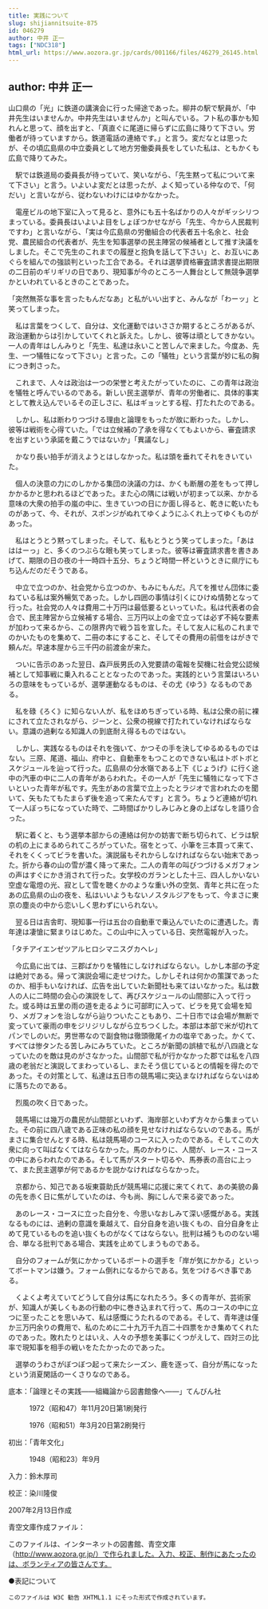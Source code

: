```yaml
---
title: 実践について
slug: shijiannitsuite-875
id: 046279
author: 中井 正一
tags: ["NDC318"]
html_url: https://www.aozora.gr.jp/cards/001166/files/46279_26145.html
---
```


## author: 中井 正一

山口県の「光」に鉄道の講演会に行った帰途であった。柳井の駅で駅員が、「中井先生はいませんか。中井先生はいませんか」と叫んでいる。フト私の事かも知れんと思って、顔を出すと、「真直ぐに尾道に帰らずに広島に降りて下さい。労働者が待っていますから。鉄道電話の連絡です。」と言う。変だなとは思ったが、その頃広島県の中立委員として地方労働委員長をしていた私は、ともかくも広島で降りてみた。

　駅では鉄道局の委員長が待っていて、笑いながら、「先生黙って私について来て下さい」と言う。いよいよ変だとは思ったが、よく知っている仲なので、「何だい」と言いながら、従わないわけにはゆかなかった。

　電産ビルの地下室に入って見ると、意外にも五十名ばかりの人々がギッシリつまっている。委員長はいよいよ目をしょぼつかせながら「先生、今から人民裁判ですわ」と言いながら、「実は今広島県の労働組合の代表者五十名余と、社会党、農民組合の代表者が、先生を知事選挙の民主陣営の候補者として推す決議をしました。そこで先生のこれまでの履歴と抱負を話して下さい」と、お互いにあぐらを組んでの強談判といった工合である。それは選挙資格審査請求書提出期限の二日前のギリギリの日であり、現知事が今のところ一人舞台として無競争選挙かといわれているときのことであった。

「突然無茶な事を言ったもんだなあ」と私がいい出すと、みんなが「わーッ」と笑ってしまった。

　私は言葉をつくして、自分は、文化運動ではいささか期するところがあるが、政治運動からは引かしていてくれと訴えた。しかし、彼等は頑としてきかない。一人の青年はしんみりと「先生、私達は永いこと苦しんで来ました。今度あ、先生、一つ犠牲になって下さい」と言った。この「犠牲」という言葉が妙に私の胸につき刺さった。

　これまで、人々は政治は一つの栄誉と考えたがっていたのに、この青年は政治を犠牲と呼んでいるのである。新しい民主選挙が、青年の労働者に、具体的事実として教え込んでいるその正しさに、私はギョッとする程、打たれたのである。

　しかし、私は断わりつづける理由と論理をもったが故に断わった。しかし、彼等は戦術を心得ていた。「では立候補の了承を得なくてもよいから、審査請求を出すという承諾を戴こうではないか」「異議なし」

　かなり長い拍手が消えようとはしなかった。私は頭を垂れてそれをきいていた。

　個人の決意の力にのしかかる集団の決議の力は、かくも断層の差をもって押しかかるかと思われるほどであった。また心の隅には戦いが初まって以来、かかる意味の大衆の拍手の嵐の中に、生きていつの日にか面し得ると、乾きに乾いたものがあって、今、それが、スポンジがぬれてゆくようにふくれ上ってゆくものがあった。

　私はとうとう黙ってしまった。そして、私もとうとう笑ってしまった。「あはははーっ」と、多くのつぶらな眼も笑ってしまった。彼等は審査請求書を書きあげて、期限の日の夜の十一時四十五分、ちょうど時間一杯というときに県庁にもち込んだのだそうである。

　中立で立つのか、社会党から立つのか、もみにもんだ。凡てを推せん団体に委ねている私は案外暢気であった。しかし四囲の事情は引くにひけぬ情勢となって行った。社会党の人々は費用二十万円は最低要るといっていた。私は代表者の会合で、民主陣営から立候補する場合、三万円以上の金で立っては必ず不純な要素が加わって来るから、この限界内で戦う旨を宣した。そして友人に私のこれまでのかいたものを集めて、二冊の本にすること、そしてその費用の前借をはがきで頼んだ。早速本屋から三千円の前渡金が来た。

　ついに告示のあった翌日、森戸辰男氏の入党要請の電報を契機に社会党公認候補として知事戦に乗入れることとなったのであった。実践的という言葉はいろいろの意味をもっているが、選挙運動なるものは、その尤《ゆう》なるものである。

　私を碌《ろく》に知らない人が、私をほめちぎっている時、私は公衆の前に裸にされて立たされながら、ジーンと、公衆の視線で打たれていなければならない。意識の過剰なる知識人の到底耐え得るものではない。

　しかし、実践なるものはそれを強いて、かつその手を決してゆるめるものではない。三原、尾道、福山、府中と、自動車をもつことのできない私はトボトボとスケジュールを辿って行った。広島県の分水嶺である上下《じょうげ》に行く途中の汽車の中に二人の青年があらわれた。その一人が「先生に犠牲になって下さいといった青年が私です。先生があの言葉で立上ったとラジオで言われたのを聞いて、矢もたてもたまらず後を追って来たんです」と言う。ちょうど連絡が切れて一人ぼっちになっていた時で、二時間ばかりしみじみと身の上ばなしを語り合った。

　駅に着くと、もう選挙本部からの連絡は何かの妨害で断ち切られて、ビラは駅の机の上にまるめられてころがっていた。宿をとって、小筆を三本買って来て、それをくくってビラを書いた。演説届もそれからしなければならない始末であった。折から春の山の雪が濃く降って来た。二人の青年の叫びつづけるメガフォンの声はすぐにかき消されて行った。女学校のガランとした十三、四人しかいない空虚な電燈の光、寂として雪を聴くかのような重い外の空気、青年と共に在ったあの広島県の山の夜を、私はいいようもないノスタルジアをもって、今まさに東京の塵炎の中から恋いしく思わずにいられない。

　翌る日は吉舎町、現知事一行は五台の自動車で乗込んでいたのに遭遇した。青年達は凄愴に緊まりはじめた。この山中に入っている日、突然電報が入った。

「タチアイエンゼツアルヒロシマニスグカヘレ」

　今広島に出ては、三郡ばかりを犠牲にしなければならない。しかし本部の予定は絶対である。帰って演説会場に走せつけた。しかしそれは何かの策謀であったのか、相手もいなければ、広告を出していた新聞社も来てはいなかった。私は数人の人に二時間の会心の演説をして、再びスケジュールの山間部に入って行った。或る時は五里の雨の道を走るように可部町に入って、ビラを見て会場を知り、メガフォンを治しながら辿りついたこともあり、二十日市では会場が無断で変っていて豪雨の申をジリジリしながら立ちつくした。本部は本部で米が切れてパンでしのいだ。男世帯なので副食物は徹頭徹尾イカの塩辛であった。かくて、すべては惨タンたる苦しみにみちていた。ところが新聞の誤植で私が八四歳となっていたのを敵は見のがさなかった。山間部で私が行かなかった郡では私を八四歳の老翁だと演説してまわっているし、またそう信じているとの情報を得たのであった。その対策として、私達は五日市の競馬場に突込まなければならないはめに落ちたのである。

　烈風の吹く日であった。

　競馬場には幾万の農民が山間部といわず、海岸部といわず方々から集まっていた。その前に四八歳である正味の私の顔を見せなければならないのである。馬がまさに集合せんとする時、私は競馬場のコースに入ったのである。そしてこの大衆に向って叫ばなくてはならなかった。馬のかわりに、人間が、レース・コースの中にあらわれたのである。そして馬がスタート切るや、馬券表の高台に上って、また民主選挙が何であるかを説かなければならなかった。

　京都から、知己である坂東蓑助氏が競馬場に応援に来てくれて、あの美貌の鼻の先を赤く日に焦がしていたのは、今も尚、胸にしんで来る姿であった。

　あのレース・コースに立った自分を、今思いなおしみて深い感慨がある。実践なるものには、過剰の意識を乗越えて、自分自身を追い抜くもの、自分自身を止めて見ているものを追い抜くものがなくてはならない。批判は補うもののない場合、単なる批判である場合、実践を止めてしまうものである。

　自分のフォームが気にかかっているボートの選手を「岸が気にかかる」といってボートマンは嫌う。フォーム倒れになるからである。気をつけるべき事である。

　くよくよ考えていてどうして自分は馬になれたろう。多くの青年が、芸術家が、知識人が美しくもあの行動の中に巻き込まれて行って、馬のコースの中に立つに至ったことを思いみて、私は感慨にうたれるのである。そして、青年達は僅か三万円余りの費用で、私のために二十九万千九百二十四票をかき集めてくれたのであった。敗れたりとはいえ、人々の予想を美事にくつがえして、四対三の比率で現知事を相手の戦いをたたかったのであった。

　選挙のうわさがぼつぼつ起って来たシーズン、鹿を逐って、自分が馬になったという消夏閑話の一くさりなのである。













底本：「論理とその実践――組織論から図書館像へ――」てんびん社


　　　1972（昭和47）年11月20日第1刷発行

　　　1976（昭和51）年3月20日第2刷発行

初出：「青年文化」

　　　1948（昭和23）年9月

入力：鈴木厚司

校正：染川隆俊

2007年2月13日作成

青空文庫作成ファイル：

このファイルは、インターネットの図書館、青空文庫（http://www.aozora.gr.jp/）で作られました。入力、校正、制作にあたったのは、ボランティアの皆さんです。











●表記について


	このファイルは W3C 勧告 XHTML1.1 にそった形式で作成されています。